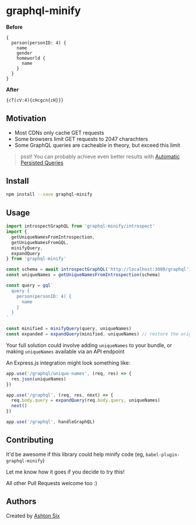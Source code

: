 # graphql-minify

**Before**

```gql
{
  person(personID: 4) {
    name
    gender
    homeworld {
      name
    }
  }
}
```

**After**

```txt
{cT(cV:4){cHcgcn{cH}}}
```

## Motivation

- Most CDNs only cache GET requests
- Some browsers limit GET requests to 2047 charachters
- Some GraphQL queries are cacheable in theory, but exceed this limit

> psst! You can probably achieve even better results with
> [Automatic Persisted Queries](https://www.apollographql.com/docs/apollo-server/performance/apq/)

## Install

```sh
npm install --save graphql-minify
```

## Usage

```js
import introspectGraphQL from 'graphql-minify/introspect'
import {
  getUniqueNamesFromIntrospection,
  getUniqueNamesFromGQL,
  minifyQuery,
  expandQuery
} from 'graphql-minify'

const schema = await introspectGraphQL('http://localhost:3000/graphql')
const uniqueNames = getUniqueNamesFromIntrospection(schema)

const query = gql`
  query {
    person(personID: 4) {
      name
    }
  }
`

const minified = minifyQuery(query, uniqueNames)
const expanded = expandQuery(minified, uniqueNames) // restore the original query
```

Your full solution could involve adding `uniqueNames` to your bundle, or making
`uniqueNames` available via an API endpoint

An Express.js integration might look something like:

```js
app.use('/graphql/unique-names', (req, res) => {
  res.json(uniqueNames)
})

app.use('/graphql', (req, res, next) => {
  req.body.query = expandQuery(req.body.query, uniqueNames)
  next()
})

app.use('/graphql', handleGraphQL)
```

## Contributing

It'd be awesome if this library could help minify code (eg,
`babel-plugin-graphql-minify`)

Let me know how it goes if you decide to try this!

All other Pull Requests welcome too :)

## Authors

Created by [Ashton Six](https://twitter.com/ashtonsix)
